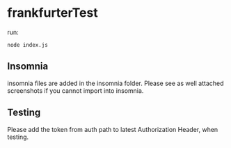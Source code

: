 # frankfurterTest

run:
```
node index.js
```

## Insomnia
insomnia files are added in the insomnia folder.
Please see as well attached screenshots if you cannot import into insomnia.


## Testing
Please add the token from auth path to latest Authorization Header, when testing.
